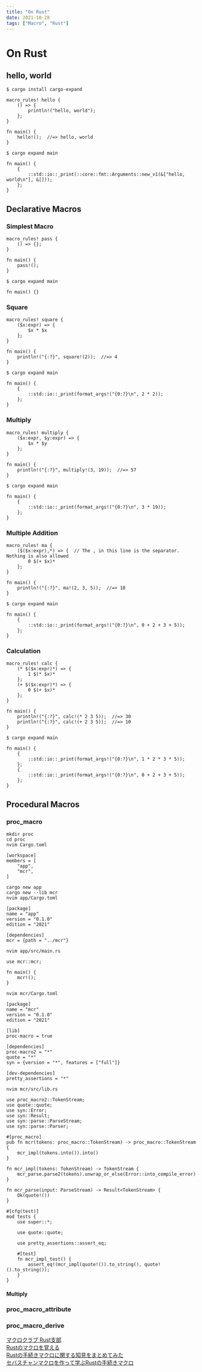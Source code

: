 ```yaml
---
title: "On Rust"
date: 2021-10-28
tags: ["Macro", "Rust"]
---
```


# On Rust

## hello, world

```
$ cargo install cargo-expand
```

```
macro_rules! hello {
    () => {
        println!("hello, world");
    };
}

fn main() {
    hello!();  //=> hello, world
}
```

```
$ cargo expand main
```

```
fn main() {
    {
        ::std::io::_print(::core::fmt::Arguments::new_v1(&["hello, world\n"], &[]));
    };
}
```

## Declarative Macros

### Simplest Macro

```
macro_rules! pass {
    () => {};
}

fn main() {
    pass!();
}
```

```
$ cargo expand main
```

```
fn main() {}
```

### Square

```
macro_rules! square {
    ($x:expr) => {
        $x * $x
    };
}

fn main() {
    println!("{:?}", square!(2));  //=> 4
}
```

```
$ cargo expand main
```

```
fn main() {
    {
        ::std::io::_print(format_args!("{0:?}\n", 2 * 2));
    };
}
```

### Multiply

```
macro_rules! multiply {
    ($x:expr, $y:expr) => {
        $x * $y
    };
}

fn main() {
    println!("{:?}", multiply!(3, 19));  //=> 57
}
```

```
$ cargo expand main
```

```
fn main() {
    {
        ::std::io::_print(format_args!("{0:?}\n", 3 * 19));
    };
}
```

### Multiple Addition

```
macro_rules! ma {
    ($($x:expr),*) => {  // The , in this line is the separator. Nothing is also allowed
        0 $(+ $x)*
    };
}

fn main() {
    println!("{:?}", ma!(2, 3, 5));  //=> 10
}
```

```
$ cargo expand main
```

```
fn main() {
    {
        ::std::io::_print(format_args!("{0:?}\n", 0 + 2 + 3 + 5));
    };
}
```

### Calculation

```
macro_rules! calc {
    (* $($x:expr)*) => {
        1 $(* $x)*
    };
    (+ $($x:expr)*) => {
        0 $(+ $x)*
    };
}

fn main() {
    println!("{:?}", calc!(* 2 3 5));  //=> 30
    println!("{:?}", calc!(+ 2 3 5));  //=> 10
}
```

```
$ cargo expand main
```

```
fn main() {
    {
        ::std::io::_print(format_args!("{0:?}\n", 1 * 2 * 3 * 5));
    };
    {
        ::std::io::_print(format_args!("{0:?}\n", 0 + 2 + 3 + 5));
    };
}
```

## Procedural Macros

### proc_macro

```
mkdir proc
cd proc
nvim Cargo.toml
```

```
[workspace]
members = [
    "app",
    "mcr",
]
```

```
cargo new app
cargo new --lib mcr
nvim app/Cargo.toml
```

```
[package]
name = "app"
version = "0.1.0"
edition = "2021"

[dependencies]
mcr = {path = "../mcr"}
```

```
nvim app/src/main.rs
```

```
use mcr::mcr;

fn main() {
    mcr!();
}
```

```
nvim mcr/Cargo.toml
```

```
[package]
name = "mcr"
version = "0.1.0"
edition = "2021"

[lib]
proc-macro = true

[dependencies]
proc-macro2 = "*"
quote = "*"
syn = {version = "*", features = ["full"]}

[dev-dependencies]
pretty_assertions = "*"
```

```
nvim mcr/src/lib.rs
```

```
use proc_macro2::TokenStream;
use quote::quote;
use syn::Error;
use syn::Result;
use syn::parse::ParseStream;
use syn::parse::Parser;

#[proc_macro]
pub fn mcr(tokens: proc_macro::TokenStream) -> proc_macro::TokenStream {
    mcr_impl(tokens.into()).into()
}

fn mcr_impl(tokens: TokenStream) -> TokenStream {
    mcr_parse.parse2(tokens).unwrap_or_else(Error::into_compile_error)
}

fn mcr_parse(input: ParseStream) -> Result<TokenStream> {
    Ok(quote!())
}

#[cfg(test)]
mod tests {
    use super::*;

    use quote::quote;

    use pretty_assertions::assert_eq;

    #[test]
    fn mcr_impl_test() {
        assert_eq!(mcr_impl(quote!()).to_string(), quote!().to_string());
    }
}
```

#### Multiply

### proc_macro_attribute

### proc_macro_derive

[マクロクラブ Rust支部](https://keens.github.io/blog/2018/02/17/makurokurabu_rustshibu/)  
[Rustのマクロを覚える](https://qiita.com/k5n/items/758111b12740600cc58f)  
[Rustの手続きマクロに関する知見をまとめてみた](https://techracho.bpsinc.jp/yoshi/2020_12_24/102304)  
[セバスチャンマクロを作って学ぶRustの手続きマクロ](https://zenn.dev/kazatsuyu/articles/33e130563b87b1)  
